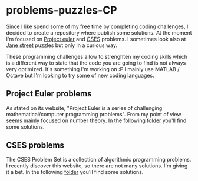 # problems-puzzles-CP
Since I like spend some of my free time by completing coding challenges, I decided to create a repository where publish some solutions.
At the moment I'm focused on [Project euler](https://projecteuler.net/) and [CSES](https://cses.fi/problemset/text/2433) problems. I sometimes look also at [Jane street](https://www.janestreet.com/puzzles/) puzzles but only in a curious way.

These programming challenges allow to strenghten my coding skills which is a different way to state that the code you are going to find is not always very optimized. It's something I'm working on :P
I mainly use MATLAB / Octave but I'm looking to try some of new coding languages. 

## Project Euler problems
As stated on its website, "Project Euler is a series of challenging mathematical/computer programming problems". From my point of view seems mainly focused on number theory.
In the following [folder](https://github.com/federicodeangelisscorsone/problems-puzzles-CP/tree/main/Project%20euler%20solutions) you'll find some solutions.

## CSES problems
The CSES Problem Set is a collection of algorithmic programming problems. I recently discover this website, so there are not many solutions. I'm giving it a bet.
In the following [folder](https://github.com/federicodeangelisscorsone/problems-puzzles-CP/tree/main/CSES%20solutions) you'll find some solutions.
